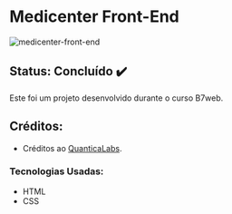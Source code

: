 # Medicenter Front-End

![medicenter-front-end](https://user-images.githubusercontent.com/89046894/137644216-d27fb5a9-d4c0-4ee9-80f2-0c172f7eafec.png)

## Status: Concluído ✔️

Este foi um projeto desenvolvido durante o curso B7web.

## Créditos:

- Créditos ao [QuanticaLabs](https://quanticalabs.com/home/).

### Tecnologias Usadas:

- HTML
- CSS
